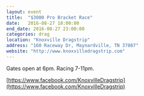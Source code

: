 ```yaml
---
layout: event
title:  "$3000 Pro Bracket Race"
date:   2016-08-27 18:00:00
end_date: 2016-08-27 23:00:00
categories: drag
location: "Knoxville Dragstrip"
address: "160 Raceway Dr, Maynardville, TN 37807"
website: "http://www.knoxvilledragstrip.com"
---
```


Gates open at 6pm. Racing 7-11pm.

[https://www.facebook.com/KnoxvilleDragstrip](https://www.facebook.com/KnoxvilleDragstrip)
